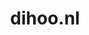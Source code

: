 ---
layout: post
title:  "dihoo.nl"
internal_url:  "/dutchgov/dihoo.nl.html"
categories: dutchgov
---